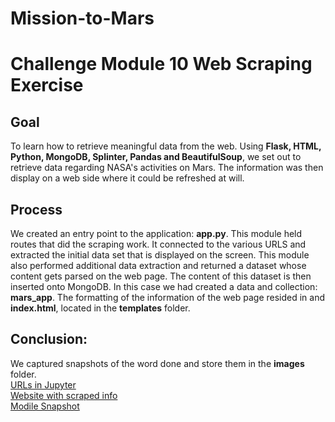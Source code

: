 # Mission-to-Mars
# Challenge Module 10 Web Scraping Exercise

## Goal
To learn how to retrieve meaningful data from the web. Using **Flask, HTML, Python, MongoDB, Splinter, Pandas and BeautifulSoup**, we set out to retrieve data regarding NASA's activities on Mars.
The information was then display on a web side where it could be refreshed at will.

## Process
We created an entry point to the application: **app.py**. This module held routes that did the scraping work. It connected to the various URLS and extracted the initial data set that is displayed on the screen. This module also performed additional data extraction and returned a dataset whose content gets parsed on the web page. The content of this dataset is then inserted onto MongoDB. In this case we had created a data and collection: **mars_app**.  The formatting of the information of the web page resided in and **index.html**, located in the **templates** folder.

## Conclusion:
We captured snapshots of the word done and store them in the **images** folder.\
[URLs in Jupyter](https://github.com/RichardYDepestre/Mission-to-Mars/blob/main/images/hemisphere_urls.png)\
[Website with scraped info](https://github.com/RichardYDepestre/Mission-to-Mars/blob/main/images/mission_to_mars.png)\
[Modile Snapshot](https://github.com/RichardYDepestre/Mission-to-Mars/blob/main/images/mobile_display.png)
